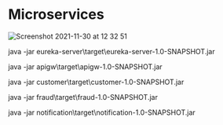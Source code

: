 # Microservices
![Screenshot 2021-11-30 at 12 32 51](https://user-images.githubusercontent.com/40702606/144061535-7a42e85b-59d6-4f7f-9c35-18a48b49e6de.png)

java -jar eureka-server\target\eureka-server-1.0-SNAPSHOT.jar

java -jar apigw\target\apigw-1.0-SNAPSHOT.jar

java -jar customer\target\customer-1.0-SNAPSHOT.jar

java -jar fraud\target\fraud-1.0-SNAPSHOT.jar

java -jar notification\target\notification-1.0-SNAPSHOT.jar
